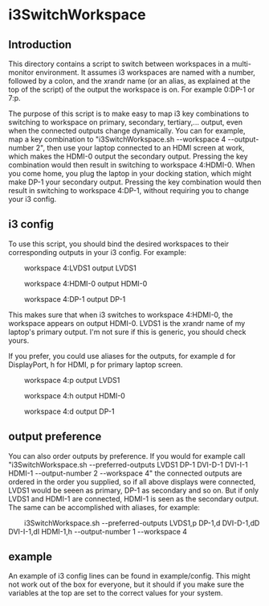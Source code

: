 # i3SwitchWorkspace
## Introduction
This directory contains a script to switch between workspaces in a multi-monitor environment.
It assumes i3 workspaces are named with a number, followed by a colon, and the xrandr name (or an alias, as explained at the top of the script)
of the output the workspace is on. For example 0:DP-1 or 7:p.

The purpose of this script is to make easy to map i3 key combinations to switching to workspace on primary, secondary, tertiary,... output,
even when the connected outputs change dynamically. You can for example, map a key combination to "i3SwitchWorkspace.sh --workspace 4 --output-number 2",
then use your laptop connected to an HDMI screen at work, which makes the HDMI-0
output the secondary output. Pressing the key combination would then result in switching to workspace 4:HDMI-0. When you come home, you plug the laptop in your docking station,
which might make DP-1 your secondary output. Pressing the key combination would then result in switching to workspace 4:DP-1, without requiring you to change your i3 config.

## i3 config
To use this script, you should bind the desired workspaces to their corresponding outputs in your i3 config. For example:

&nbsp;&nbsp;&nbsp;&nbsp;&nbsp;&nbsp;&nbsp;&nbsp;workspace 4:LVDS1 output LVDS1

&nbsp;&nbsp;&nbsp;&nbsp;&nbsp;&nbsp;&nbsp;&nbsp;workspace 4:HDMI-0 output HDMI-0

&nbsp;&nbsp;&nbsp;&nbsp;&nbsp;&nbsp;&nbsp;&nbsp;workspace 4:DP-1 output DP-1

This makes sure that when i3 switches to workspace 4:HDMI-0, the workspace appears on output HDMI-0. LVDS1 is the xrandr name of my laptop's primary output. I'm not
sure if this is generic, you should check yours.

If you prefer, you could use aliases for the outputs, for example d for DisplayPort, h for HDMI, p for primary laptop screen.

&nbsp;&nbsp;&nbsp;&nbsp;&nbsp;&nbsp;&nbsp;&nbsp;workspace 4:p output LVDS1

&nbsp;&nbsp;&nbsp;&nbsp;&nbsp;&nbsp;&nbsp;&nbsp;workspace 4:h output HDMI-0

&nbsp;&nbsp;&nbsp;&nbsp;&nbsp;&nbsp;&nbsp;&nbsp;workspace 4:d output DP-1


## output preference
You can also order outputs by preference. If you would for example call "i3SwitchWorkspace.sh --preferred-outputs LVDS1 DP-1 DVI-D-1 DVI-I-1 HDMI-1 --output-number 2 --workspace 4"
the connected outputs are ordered in the order you supplied, so if all above displays were connected, LVDS1 would be seeen as primary, DP-1 as secondary and so on. But if only LVDS1 and HDMI-1 are connected,
HDMI-1 is seen as the secondary output.
The same can be accomplished with aliases, for example:

&nbsp;&nbsp;&nbsp;&nbsp;&nbsp;&nbsp;&nbsp;&nbsp;i3SwitchWorkspace.sh --preferred-outputs LVDS1,p DP-1,d DVI-D-1,dD DVI-I-1,dI HDMI-1,h --output-number 1 --workspace 4

## example
An example of i3 config lines can be found in example/config. This might not work out of the box for everyone, but it should if you make sure the variables at the top are set to the correct values for your system.
